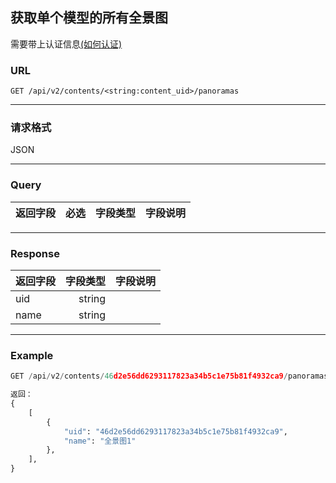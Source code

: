 ## 获取单个模型的所有全景图
需要带上认证信息[(如何认证)](https://gitlab.com/gizmotech/Doc/wikis/signature)

### URL
`GET /api/v2/contents/<string:content_uid>/panoramas`

-----

### 请求格式
JSON

-----

### Query
返回字段  |必选| 字段类型 |字段说明 | 
-------|-----:| ----:|-----:|


-----

### Response
返回字段        | 字段类型 |字段说明 | 
--------------|-----:| ----:|
uid   | string | |
name   | string ||


-----

### Example
```python
GET /api/v2/contents/46d2e56dd6293117823a34b5c1e75b81f4932ca9/panoramas

返回：
{
    [
        {
            "uid": "46d2e56dd6293117823a34b5c1e75b81f4932ca9", 
            "name": "全景图1"
        }, 
    ], 
}
```
